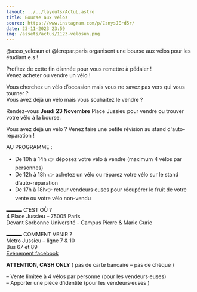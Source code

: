 ```yaml
---
layout: ../../layouts/ActuL.astro
title: Bourse aux vélos
source: https://www.instagram.com/p/CznysJErd5r/
date: 23-11-2023 23:59
img: /assets/actus/1123-velosun.png
---
```


@asso_velosun et @lerepar.paris organisent une bourse aux vélos pour les étudiant.e.s !

Profitez de cette fin d’année pour vous remettre à pédaler !  
Venez acheter ou vendre un vélo !

Vous cherchez un vélo d’occasion mais vous ne savez pas vers qui vous tourner ?  
Vous avez déjà un vélo mais vous souhaitez le vendre ?

Rendez-vous __Jeudi 23 Novembre__ Place Jussieu pour vendre ou trouver votre vélo à la bourse.

Vous avez déjà un vélo ? Venez faire une petite révision au stand d'auto-réparation !

AU PROGRAMME :  
- De 10h à 14h 👉 déposez votre vélo à vendre (maximum 4 vélos par personnes)  
- De 12h à 18h 👉 achetez un vélo ou réparez votre vélo sur le stand d’auto-réparation  
- De 17h à 18h👉 retour vendeurs·euses pour récupérer le fruit de votre vente ou votre vélo non-vendu

▬▬▬ C’EST OÙ ?  
4 Place Jussieu – 75005 Paris  
Devant Sorbonne Université - Campus Pierre & Marie Curie

▬▬▬ COMMENT VENIR ?  
Métro Jussieu – ligne 7 & 10  
Bus 67 et 89  
[Événement facebook](https://fb.me/e/1qiKFvSxt)

__ATTENTION, CASH ONLY__ ( pas de carte bancaire – pas de chèque )

– Vente limitée à 4 vélos par personne (pour les vendeurs·euses)  
– Apporter une pièce d’identité (pour les vendeurs·euses )